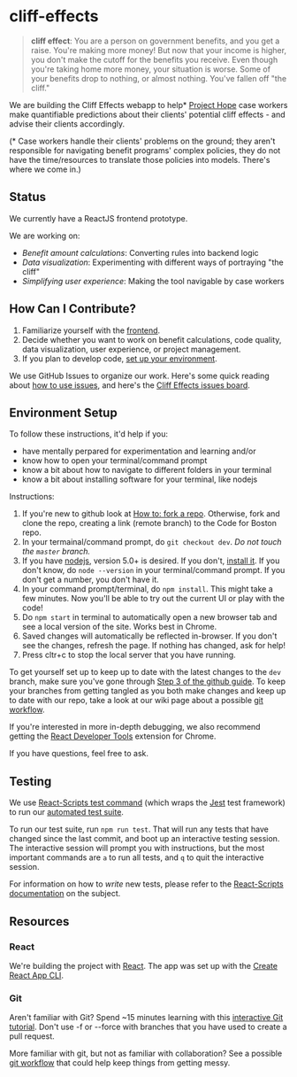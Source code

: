 # cliff-effects

> **cliff effect**: You are a person on government benefits, and you get a raise.  You're making more money!  But now that your income is higher, you don't make the cutoff for the benefits you receive.  Even though you're taking home more money, your situation is worse. Some of your benefits drop to nothing, or almost nothing. You've fallen off "the cliff."

We are building the Cliff Effects webapp to help* [Project Hope](http://www.prohope.org/about/) case workers make quantifiable predictions about their clients' potential cliff effects - and advise their clients accordingly.  

(* Case workers handle their clients' problems on the ground; they aren't responsible for navigating benefit programs' complex policies, they do not have the time/resources to translate those policies into models. There's where we come in.)


## Status
We currently have a ReactJS frontend prototype.

We are working on:

- *Benefit amount calculations*: Converting rules into backend logic
- *Data visualization*: Experimenting with different ways of portraying "the cliff"
- *Simplifying user experience*: Making the tool navigable by case workers


## How Can I Contribute?

1. Familiarize yourself with the [frontend](https://codeforboston.github.io/cliff-effects/#/).
2. Decide whether you want to work on benefit calculations, code quality, data visualization, user experience, or project management.
3. If you plan to develop code, [set up your environment](#environment-setup).

We use GitHub Issues to organize our work.  Here's some quick reading about [how to use issues](https://guides.github.com/features/issues/), and here's the [Cliff Effects issues board](https://github.com/codeforboston/cliff-effects/milestone/1).


## Environment Setup
To follow these instructions, it'd help if you:
- have mentally perpared for experimentation and learning and/or
- know how to open your terminal/command prompt
- know a bit about how to navigate to different folders in your terminal
- know a bit about installing software for your terminal, like nodejs

Instructions:
1. If you're new to github look at [How to: fork a repo](https://help.github.com/articles/fork-a-repo/). Otherwise, fork and clone the repo, creating a link (remote branch) to the Code for Boston repo.
2. In your termainal/command prompt, do `git checkout dev`. *Do not touch the `master` branch.*
3. If you have [nodejs](https://nodejs.org/en/), version 5.0+ is desired. If you don't, [install it](https://nodejs.org/en/download/). If you don't know, do `node --version` in your terminal/command prompt. If you don't get a number, you don't have it.
4. In your command prompt/terminal, do `npm install`. This might take a few minutes. Now you'll be able to try out the current UI or play with the code!
5. Do `npm start` in terminal to automatically open a new browser tab and see a local version of the site. Works best in Chrome.
6. Saved changes will automatically be reflected in-browser. If you don't see the changes, refresh the page. If nothing has changed, ask for help!
7. Press cltr+c to stop the local server that you have running.

<!-- Further discussion needed. See outdated comments for merge #154 (near the bottom of them). -->
To get yourself set up to keep up to date with the latest changes to the `dev` branch, make sure you've gone through [Step 3 of the github guide](https://help.github.com/articles/fork-a-repo/#step-3-configure-git-to-sync-your-fork-with-the-original-spoon-knife-repository). To keep your branches from getting tangled as you both make changes and keep up to date with our repo, take a look at our wiki page about a possible [git workflow](https://github.com/codeforboston/cliff-effects/wiki/Git-Workflow).

<!-- Further discussion needed. See outdated comments for merge #154 (near the bottom of them). -->
If you're interested in more in-depth debugging, we also recommend getting the [React Developer Tools](https://www.google.com/url?sa=t&rct=j&q=&esrc=s&source=web&cd=4&cad=rja&uact=8&ved=0ahUKEwiZ__6Vg_jVAhWQ14MKHczrDtoQFgg4MAM&url=https%3A%2F%2Fchrome.google.com%2Fwebstore%2Fdetail%2Freact-developer-tools%2Ffmkadmapgofadopljbjfkapdkoienihi%3Fhl%3Den&usg=AFQjCNEv0udXgBoaukzJa59I_vufhScUbQ) extension for Chrome.

If you have questions, feel free to ask.

## Testing

We use [React-Scripts test command](https://github.com/facebookincubator/create-react-app/blob/master/packages/react-scripts/template/README.md#running-tests) (which wraps the [Jest](https://facebook.github.io/jest/) test framework) to run our [automated test suite](https://en.wikipedia.org/wiki/Test_automation).

To run our test suite, run `npm run test`. That will run any tests that have changed since the last commit, and boot up an interactive testing session. The interactive session will prompt you with instructions, but the most important commands are `a` to run all tests, and `q` to quit the interactive session.

For information on how to *write* new tests, please refer to the [React-Scripts documentation](https://github.com/facebookincubator/create-react-app/blob/master/packages/react-scripts/template/README.md#writing-tests) on the subject.

## Resources

### React

We're building the project with [React](https://facebook.github.io/react/docs/react-api.html). The app was set up with the [Create React App CLI](https://github.com/facebookincubator/create-react-app/blob/master/packages/react-scripts/template/README.md).

### Git

Aren't familiar with Git?  Spend ~15 minutes learning with this [interactive Git tutorial](https://try.github.io/levels/1/challenges/1). Don't use -f or --force with branches that you have used to create a pull request.

More familiar with git, but not as familiar with collaboration? See a possible [git workflow](https://github.com/codeforboston/cliff-effects/wiki/Git-Workflow) that could help keep things from getting messy.
